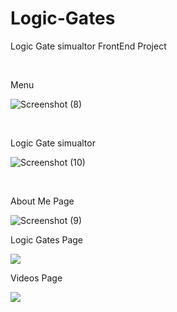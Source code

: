 # Logic-Gates
<p>Logic Gate simualtor FrontEnd Project</p>

</br>
<p>Menu</p>

![Screenshot (8)](https://user-images.githubusercontent.com/96903120/168362282-bd102c8f-0dc7-4cee-8f88-25604471a57f.png)

</br>
<p>Logic Gate simualtor</p>

![Screenshot (10)](https://user-images.githubusercontent.com/96903120/168363518-e3761b7b-93e1-465a-9d80-922a0fbb46ed.png)

</br>
<p>About Me Page</p>

![Screenshot (9)](https://user-images.githubusercontent.com/96903120/168364397-2bcb4f8c-c715-4ea6-8f2f-39002c49cc3d.png)
<br>
<p>Logic Gates Page</p>
<img src="https://user-images.githubusercontent.com/96903120/171781870-38a0b38d-83e3-4a9b-a83c-ae91f1b55689.png">
<br>
<p>Videos Page</p>
<img src="https://user-images.githubusercontent.com/96903120/171782179-ab9c6b74-2ae1-4156-8a4c-fdf7c6ee45c3.png">
